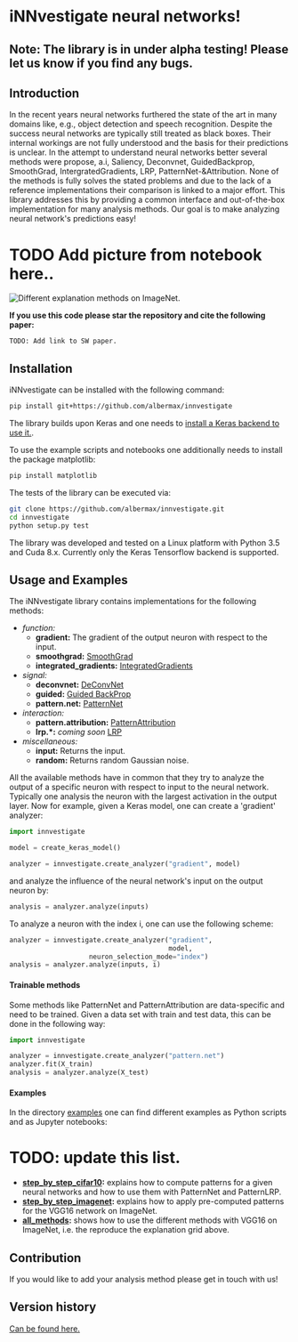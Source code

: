 # iNNvestigate neural networks!

## Note: The library is in under alpha testing! Please let us know if you find any bugs.

## Introduction

In the recent years neural networks furthered the state of the art in many domains like, e.g., object detection and speech recognition.
Despite the success neural networks are typically still treated as black boxes. Their internal workings are not fully understood and the basis for their predictions is unclear.
In the attempt to understand neural networks better several methods were propose, a.i, Saliency, Deconvnet, GuidedBackprop, SmoothGrad, IntergratedGradients, LRP, PatternNet-\&Attribution.
None of the methods is fully solves the stated problems and due to the lack of a reference implementations their comparison is linked to a major effort.
This library addresses this by providing a common interface and out-of-the-box implementation for many analysis methods.
Our goal is to make analyzing neural network's predictions easy!

# TODO Add picture from notebook here..

![Different explanation methods on ImageNet.](https://raw.githubusercontent.com/pikinder/nn-patterns/master/images/fig5.png)


**If you use this code please star the repository and cite the following paper:**
```
TODO: Add link to SW paper.
```

## Installation

iNNvestigate can be installed with the following command:

```bash
pip install git+https://github.com/albermax/innvestigate
```

The library builds upon Keras and one needs to [install a Keras backend to use it.](https://keras.io/backend/).

To use the example scripts and notebooks one additionally needs to install the package matplotlib:

```bash
pip install matplotlib
```

The tests of the library can be executed via:
```bash
git clone https://github.com/albermax/innvestigate.git
cd innvestigate
python setup.py test
```

The library was developed and tested on a Linux platform with Python 3.5 and Cuda 8.x. Currently only the Keras Tensorflow backend is supported.

## Usage and Examples

The iNNvestigate library contains implementations for the following methods:

* *function:*
  * **gradient:** The gradient of the output neuron with respect to the input.
  * **smoothgrad:** [SmoothGrad](https://arxiv.org/abs/1706.03825)
  * **integrated_gradients:** [IntegratedGradients](https://arxiv.org/abs/1703.01365)
* *signal:*
  * **deconvnet:** [DeConvNet](https://arxiv.org/abs/1311.2901)
  * **guided:** [Guided BackProp](https://arxiv.org/abs/1412.6806)
  * **pattern.net:** [PatternNet](https://arxiv.org/abs/1705.05598)
* *interaction:*
  * **pattern.attribution:** [PatternAttribution](https://arxiv.org/abs/1705.05598)
  * **lrp.\*:** *coming soon* [LRP](http://journals.plos.org/plosone/article?id=10.1371/journal.pone.0130140)
* *miscellaneous:*
  * **input:** Returns the input.
  * **random:** Returns random Gaussian noise.

All the available methods have in common that they try to analyze the output of a specific neuron with respect to input to the neural network.
Typically one analysis the neuron with the largest activation in the output layer.
Now for example, given a Keras model, one can create a 'gradient' analyzer:

```python
import innvestigate

model = create_keras_model()

analyzer = innvestigate.create_analyzer("gradient", model)
```

and analyze the influence of the neural network's input on the output neuron by:

```python
analysis = analyzer.analyze(inputs)
```

To analyze a neuron with the index i, one can use the following scheme:

```python
analyzer = innvestigate.create_analyzer("gradient",
                                        model,
					neuron_selection_mode="index")
analysis = analyzer.analyze(inputs, i)
```

#### Trainable methods

Some methods like PatternNet and PatternAttribution are data-specific and need to be trained.
Given a data set with train and test data, this can be done in the following way:

```python
import innvestigate

analyzer = innvestigate.create_analyzer("pattern.net")
analyzer.fit(X_train)
analysis = analyzer.analyze(X_test)
```

#### Examples

In the directory [examples](https://github.com/albermax/innvestigate/blob/master/examples/) one can find different examples as Python scripts and as Jupyter notebooks:

# TODO: update this list.
* **[step_by_step_cifar10]():** explains how to compute patterns for a given neural networks and how to use them with PatternNet and PatternLRP.
* **[step_by_step_imagenet](https://github.com/pikinder/nn-patterns/blob/master/examples/step_by_step_imagenet.ipynb):** explains how to apply pre-computed patterns for the VGG16 network on ImageNet.
* **[all_methods](https://github.com/pikinder/nn-patterns/blob/master/examples/all_methods.ipynb):** shows how to use the different methods with VGG16 on ImageNet, i.e. the reproduce the explanation grid above.


## Contribution

If you would like to add your analysis method please get in touch with us!

## Version history

[Can be found here.](https://github.com/albermax/innvestigate/blob/master/VERSION.md)